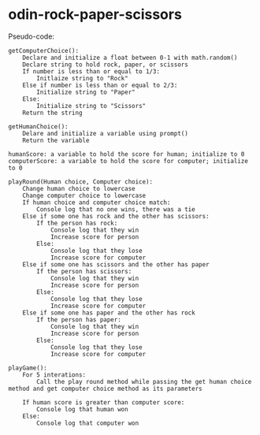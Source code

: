 # odin-rock-paper-scissors

Pseudo-code:

    getComputerChoice():
        Declare and initialize a float between 0-1 with math.random()
        Declare string to hold rock, paper, or scissors
        If number is less than or equal to 1/3:
            Initlaize string to "Rock"
        Else if number is less than or equal to 2/3:
            Initialize string to "Paper"
        Else:
            Initialize string to "Scissors"
        Return the string

    getHumanChoice():
        Delare and initialize a variable using prompt()
        Return the variable

    humanScore: a variable to hold the score for human; initialize to 0
    computerScore: a variable to hold the score for computer; initialize to 0

    playRound(Human choice, Computer choice): 
        Change human choice to lowercase
        Change computer choice to lowercase
        If human choice and computer choice match:
            Console log that no one wins, there was a tie
        Else if some one has rock and the other has scissors:
            If the person has rock:
                Console log that they win
                Increase score for person
            Else: 
                Console log that they lose
                Increase score for computer
        Else if some one has scissors and the other has paper
            If the person has scissors:
                Console log that they win
                Increase score for person
            Else: 
                Console log that they lose
                Increase score for computer
        Else if some one has paper and the other has rock
            If the person has paper:
                Console log that they win
                Increase score for person
            Else: 
                Console log that they lose
                Increase score for computer

    playGame():
        For 5 interations:
            Call the play round method while passing the get human choice method and get computer choice method as its parameters

        If human score is greater than computer score:
            Console log that human won
        Else:
            Console log that computer won
        
